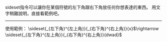 sideset指令可以讓你在某個符號的左下角跟右下角放任何你想表達的東西。
用文字稍難說明，直接看範例吧。
- - -
使用範例：
\\sideset{\_{左下角}\^{左上角}}{\_{右下角}^{右上角}}{x}$\rightarrow \sideset{_{左下角}^{左上角}}{_{右下角}^{右上角}}{dwad}$

